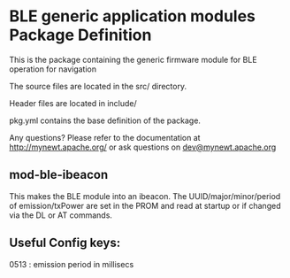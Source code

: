 # BLE generic application modules Package Definition

This is the package containing the generic firmware module for BLE operation for navigation 

The source files are located in the src/ directory.

Header files are located in include/ 

pkg.yml contains the base definition of the package.

Any questions?  Please refer to the documentation at 
http://mynewt.apache.org/ or ask questions on dev@mynewt.apache.org

mod-ble-ibeacon
-------

This makes the BLE module into an ibeacon. The UUID/major/minor/period of emission/txPower are set in the PROM and read at startup or if changed via the DL or AT commands.

Useful Config keys:
------------------
0513 : emission period in millisecs

